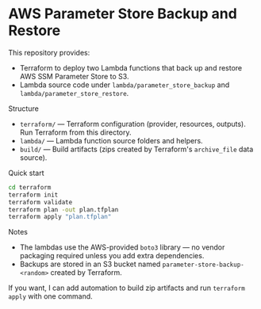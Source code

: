 # AWS Parameter Store Backup and Restore

This repository provides:

- Terraform to deploy two Lambda functions that back up and restore AWS SSM Parameter Store to S3.
- Lambda source code under `lambda/parameter_store_backup` and `lambda/parameter_store_restore`.

Structure

- `terraform/` — Terraform configuration (provider, resources, outputs). Run Terraform from this directory.
- `lambda/` — Lambda function source folders and helpers.
- `build/` — Build artifacts (zips created by Terraform's `archive_file` data source).

Quick start

```bash
cd terraform
terraform init
terraform validate
terraform plan -out plan.tfplan
terraform apply "plan.tfplan"
```

Notes

- The lambdas use the AWS-provided `boto3` library — no vendor packaging required unless you add extra dependencies.
- Backups are stored in an S3 bucket named `parameter-store-backup-<random>` created by Terraform.

If you want, I can add automation to build zip artifacts and run `terraform apply` with one command.